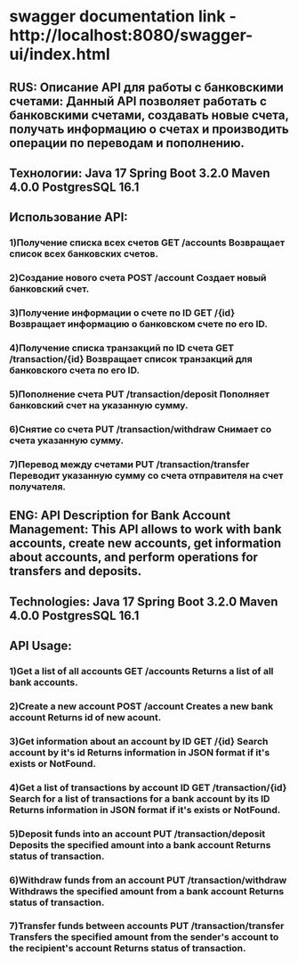 # swagger documentation link - http://localhost:8080/swagger-ui/index.html

## RUS: Описание API для работы с банковскими счетами: Данный API позволяет работать с банковскими счетами, создавать новые счета, получать информацию о счетах и производить операции по переводам и пополнению.

## Технологии: Java 17 Spring Boot 3.2.0 Maven 4.0.0 PostgresSQL 16.1

## Использование API:

### 1)Получение списка всех счетов GET /accounts Возвращает список всех банковских счетов.

### 2)Создание нового счета POST /account Создает новый банковский счет.

### 3)Получение информации о счете по ID GET /{id} Возвращает информацию о банковском счете по его ID.

### 4)Получение списка транзакций по ID счета GET /transaction/{id} Возвращает список транзакций для банковского счета по его ID.

### 5)Пополнение счета PUT /transaction/deposit Пополняет банковский счет на указанную сумму.

### 6)Снятие со счета PUT /transaction/withdraw Снимает со счета указанную сумму.

### 7)Перевод между счетами PUT /transaction/transfer Переводит указанную сумму со счета отправителя на счет получателя.


## ENG: API Description for Bank Account Management: This API allows to work with bank accounts, create new accounts, get information about accounts, and perform operations for transfers and deposits.

## Technologies: Java 17 Spring Boot 3.2.0 Maven 4.0.0 PostgresSQL 16.1

## API Usage:

### 1)Get a list of all accounts GET /accounts Returns a list of all bank accounts.

### 2)Create a new account POST /account Creates a new bank account Returns id of new acount.

### 3)Get information about an account by ID GET /{id} Search account by it's id Returns information in JSON format if it's exists or NotFound.

### 4)Get a list of transactions by account ID GET /transaction/{id} Search for a list of transactions for a bank account by its ID Returns information in JSON format if it's exists or NotFound.

### 5)Deposit funds into an account PUT /transaction/deposit Deposits the specified amount into a bank account Returns status of transaction.

### 6)Withdraw funds from an account PUT /transaction/withdraw Withdraws the specified amount from a bank account Returns status of transaction.

### 7)Transfer funds between accounts PUT /transaction/transfer Transfers the specified amount from the sender's account to the recipient's account Returns status of transaction.

